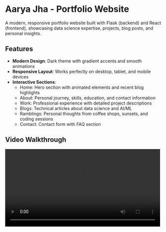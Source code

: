 # Aarya Jha - Portfolio Website

A modern, responsive portfolio website built with Flask (backend) and React (frontend), showcasing data science expertise, projects, blog posts, and personal insights.

## Features

- **Modern Design**: Dark theme with gradient accents and smooth animations
- **Responsive Layout**: Works perfectly on desktop, tablet, and mobile devices
- **Interactive Sections**:
  - Home: Hero section with animated elements and recent blog highlights
  - About: Personal journey, skills, education, and contact information
  - Work: Professional experience with detailed project descriptions
  - Blogs: Technical articles about data science and AI/ML
  - Ramblings: Personal thoughts from coffee shops, sunsets, and coding sessions
  - Contact: Contact form with FAQ section

## Video Walkthrough

<video src="./video-demo.mp4" width="500px" controls> 

This video walkthrough demonstrates the key features of the portfolio website, including:
- Navigation through different sections
- Responsive design across various screen sizes
- Interactive elements and animations
- Content organization and presentation

*Note: Replace `YOUTUBE_VIDEO_ID` with the actual YouTube video ID once the walkthrough is recorded and uploaded.*

## Tech Stack

### Backend (Flask)
- Flask 2.3.3
- Flask-CORS for cross-origin requests
- RESTful API endpoints
- JSON data storage (easily replaceable with database)

### Frontend (React)
- React 18.2.0
- React Router for navigation
- Framer Motion for animations
- Lucide React for icons
- Axios for API calls
- Modern CSS with CSS variables

## Project Structure

```
portfolio-webapp/
├── backend/
│   ├── app.py              # Flask application
│   └── requirements.txt    # Python dependencies
├── frontend/
│   ├── public/
│   │   └── index.html     # HTML template
│   ├── src/
│   │   ├── components/
│   │   │   ├── Navbar.js  # Navigation component
│   │   │   └── Navbar.css
│   │   ├── pages/
│   │   │   ├── Home.js    # Landing page
│   │   │   ├── About.js   # About page
│   │   │   ├── Work.js    # Experience page
│   │   │   ├── Blogs.js   # Blog listing
│   │   │   ├── BlogPost.js # Individual blog post
│   │   │   ├── Ramblings.js # Personal thoughts
│   │   │   └── Contact.js # Contact form
│   │   ├── App.js         # Main React component
│   │   ├── App.css        # Component styles
│   │   ├── index.js       # React entry point
│   │   └── index.css      # Global styles
│   └── package.json       # Node.js dependencies
└── README.md
```

## Installation & Setup

### Prerequisites
- Python 3.8+
- Node.js 16+
- npm or yarn

### Backend Setup

1. Navigate to the backend directory:
```bash
cd portfolio-webapp/backend
```

2. Create a virtual environment (recommended):
```bash
python -m venv venv
source venv/bin/activate  # On Windows: venv\Scripts\activate
```

3. Install Python dependencies:
```bash
pip install -r requirements.txt
```

4. Run the Flask server:
```bash
python app.py
```

The backend will be available at `http://localhost:5000`

### Frontend Setup

1. Navigate to the frontend directory:
```bash
cd portfolio-webapp/frontend
```

2. Install Node.js dependencies:
```bash
npm install
```

3. Start the React development server:
```bash
npm start
```

The frontend will be available at `http://localhost:3000`

## API Endpoints

- `GET /api/profile` - Get profile information
- `GET /api/experience` - Get work experience data
- `GET /api/blogs` - Get all blog posts
- `GET /api/blogs/<id>` - Get specific blog post
- `GET /api/ramblings` - Get all ramblings
- `POST /api/contact` - Submit contact form

## Customization

### Adding New Content

1. **Blog Posts**: Edit the `BLOG_POSTS` array in `backend/app.py`
2. **Experience**: Modify the `EXPERIENCE_DATA` array in `backend/app.py`
3. **Ramblings**: Update the `RAMBLINGS` array in `backend/app.py`
4. **Profile Info**: Change the `PROFILE_DATA` object in `backend/app.py`

### Styling

- Global styles: `frontend/src/index.css`
- Component styles: `frontend/src/App.css`
- Navigation styles: `frontend/src/components/Navbar.css`

### Colors & Theme

The color scheme is defined in CSS variables in `frontend/src/index.css`:

```css
:root {
  --primary-color: #0066cc;
  --secondary-color: #00a8ff;
  --accent-color: #ff6b6b;
  --dark-bg: #0a0a0a;
  --light-bg: #1a1a1a;
  /* ... more variables */
}
```

## Deployment

### Backend Deployment
- Can be deployed to platforms like Heroku, Railway, or DigitalOcean
- For production, consider using a proper database instead of in-memory data
- Add environment variables for configuration

### Frontend Deployment
- Build the React app: `npm run build`
- Deploy to platforms like Netlify, Vercel, or GitHub Pages
- Update API endpoints to point to your deployed backend

## Features Highlights

### Design Elements
- **Catchy Title**: "Aarya.ai" with brain and code icons
- **Data Science Theme**: AI/ML focused content and terminology
- **Smooth Animations**: Framer Motion for engaging user experience
- **Responsive Design**: Mobile-first approach

### Content Sections
- **Professional Experience**: Detailed work history with Atomberg Technologies, Simbo.ai, and CME
- **Technical Blog Posts**: In-depth articles about recommendation systems, speaker diarization, and AWS
- **Personal Ramblings**: Unique content about coffee culture in Pune, WW2 history connections, and sunset observations
- **Skills Showcase**: Programming languages, tools, frameworks, and expertise areas

### Interactive Elements
- **Contact Form**: Functional form with validation and status feedback
- **Navigation**: Smooth scrolling and active state indicators
- **Hover Effects**: Subtle animations on cards and buttons
- **Loading States**: Spinners and skeleton screens for better UX

## Contributing

Feel free to fork this project and customize it for your own portfolio. The code is well-structured and documented for easy modification.

## License

This project is open source and available under the MIT License.
